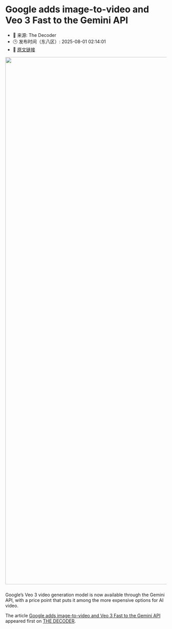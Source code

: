 # Google adds image-to-video and Veo 3 Fast to the Gemini API
- 📅 来源: The Decoder
- 🕒 发布时间（东八区）: 2025-08-01 02:14:01
- 🔗 [原文链接](https://the-decoder.com/google-adds-image-to-video-and-veo-3-fast-to-the-gemini-api/)

<p><img alt="" class="attachment-full size-full wp-post-image" height="998" src="https://the-decoder.com/wp-content/uploads/2025/07/veo_3_fast_shoe_demo.png" style="height: auto; margin-bottom: 10px;" width="1647" /></p>
<p>        Google’s Veo 3 video generation model is now available through the Gemini API, with a price point that puts it among the more expensive options for AI video.</p>
<p>The article <a href="https://the-decoder.com/google-adds-image-to-video-and-veo-3-fast-to-the-gemini-api/">Google adds image-to-video and Veo 3 Fast to the Gemini API</a> appeared first on <a href="https://the-decoder.com">THE DECODER</a>.</p>